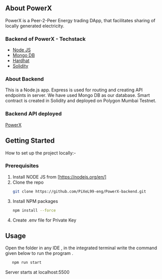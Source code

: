 ## About PowerX

PowerX is a Peer-2-Peer Energy trading DApp, that facilitates sharing of locally generated electricity.

### Backend of PowerX - Techstack

* [Node JS](https://nodejs.org/en/)
* [Mongo DB](https://www.mongodb.com/)
* [Hardhat](https://hardhat.org/)
* [Solidity](https://soliditylang.org/)

### About Backend

This is a Node.js app. Express is used for routing and creating API endpoints in server. We have used Mongo DB as our database. 
Smart contract is created in Solidity and deployed on Polygon Mumbai Testnet.

### Backend API deployed

[PowerX](https://powerx-backend.onrender.com)

## Getting Started

How to set up the project locally:-

### Prerequisites

1. Install NODE JS from [https://nodejs.org/en/] 
2. Clone the repo
   ```sh
   git clone https://github.com/PiXeL99-eng/PowerX-backend.git
   ```
3. Install NPM packages
   ```sh
   npm install --force
   ```
4. Create .env file for Private Key

## Usage

Open the folder in any IDE , in the integrated terminal write the command given below to run the program . 
```sh
   npm run start
   ```
Server starts at localhost:5500 



